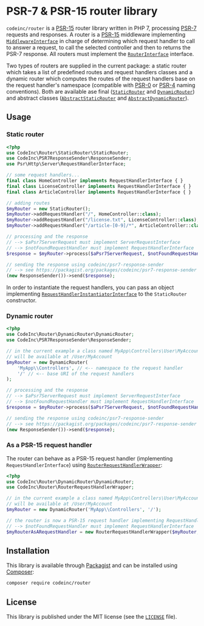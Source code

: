 # PSR-7 & PSR-15 router library

`codeinc/router` is a [PSR-15](https://www.php-fig.org/psr/psr-15/) router library written in PHP 7, processing [PSR-7](https://www.php-fig.org/psr/psr-7/) requests and responses. A router is a [PSR-15](https://www.php-fig.org/psr/psr-15/) middleware implementing [`MiddlewareInterface`](https://www.php-fig.org/psr/psr-15/#22-psrhttpservermiddlewareinterface) in charge of determining which request handler to call to answer a request, to call the selected controller and then to returns the PSR-7 response. All routers must implement the [`RouterInterface`](src/RouterInterface.php) interface. 

Two types of routers are supplied in the current package: a static router which takes a list of predefined routes and request handlers classes and a dynamic router which computes the routes of the request handlers base on the request handler's namespace (compatible with [PSR-0](https://www.php-fig.org/psr/psr-0/) or [PSR-4](https://www.php-fig.org/psr/psr-4/) naming conventions). Both are available ase final ([`StaticRouter`](src/StaticRouter/StaticRouter.php) and [`DynamicRouter`](src/DynamicRouter/DynamicRouter.php)) and abstract classes ([`AbstractStaticRouter`](src/StaticRouter/AbstractStaticRouter.php) and [`AbstractDynamicRouter`](src/DynamicRouter/AbstractDynamicRouter.php)).

## Usage

### Static router
```php
<?php
use CodeInc\Router\StaticRouter\StaticRouter;
use CodeInc\PSR7ResponseSender\ResponseSender; 
use Psr\Http\Server\RequestHandlerInterface;

// some request handlers...
final class HomeController implements RequestHandlerInterface { } 
final class LicenseController implements RequestHandlerInterface { } 
final class ArticleController implements RequestHandlerInterface { } 

// adding routes
$myRouter = new StaticRouter();
$myRouter->addRequestHandler("/", HomeController::class); 
$myRouter->addRequestHandler("/license.txt", LicenseController::class); 
$myRouter->addRequestHandler("/article-[0-9]/*", ArticleController::class); 

// processing and the response
// --> $aPsr7ServerRequest must implement ServerRequestInterface 
// --> $notFoundRequestHandler must implement RequestHandlerInterface 
$response = $myRouter->process($aPsr7ServerRequest, $notFoundRequestHandler);

// sending the response using codeinc/psr7-response-sender
// --> see https://packagist.org/packages/codeinc/psr7-response-sender
(new ResponseSender())->send($response);
```

In order to instantiate the request handlers, you can pass an object implementing [`RequestHandlerInstantiatorInterface`](src/RequestHandlerInstantiator/RequestHandlerInstantiatorInterface.php) to the `StaticRouter` constructor.


### Dynamic router 

```php
<?php
use CodeInc\Router\DynamicRouter\DynamicRouter;
use CodeInc\PSR7ResponseSender\ResponseSender; 

// in the current example a class named MyApp\Controllers\User\MyAccount
// will be available at /User/MyAccount
$myRouter = new DynamicRouter(
    'MyApp\\Controllers', // <-- namespace to the request handler
    '/' // <-- base URI of the request handlers
);

// processing and the response
// --> $aPsr7ServerRequest must implement ServerRequestInterface 
// --> $notFoundRequestHandler must implement RequestHandlerInterface 
$response = $myRouter->process($aPsr7ServerRequest, $notFoundRequestHandler);

// sending the response using codeinc/psr7-response-sender
// --> see https://packagist.org/packages/codeinc/psr7-response-sender
(new ResponseSender())->send($response);
```

### As a PSR-15 request handler

The router can behave as a PSR-15 request handler (implementing `RequestHandlerInterface`) using [`RouterRequestHandlerWrapper`](src/RouterRequestHandlerWrapper.php):
 ```php
 <?php
 use CodeInc\Router\DynamicRouter\DynamicRouter;
 use CodeInc\Router\RouterRequestHandlerWrapper;
 
 // in the current example a class named MyApp\Controllers\User\MyAccount
 // will be available at /User/MyAccount
 $myRouter = new DynamicRouter('MyApp\\Controllers', '/');
 
 // the router is now a PSR-15 request handler implementing RequestHandlerInterface
 // --> $notFoundRequestHandler must implement RequestHandlerInterface 
 $myRouterAsARequestHandler = new RouterRequestHandlerWrapper($myRouter, $notFoundRequestHandler);
```

## Installation

This library is available through [Packagist](https://packagist.org/packages/codeinc/router) and can be installed using [Composer](https://getcomposer.org/): 

```bash
composer require codeinc/router
```

## License 
This library is published under the MIT license (see the [`LICENSE`](LICENSE) file).
